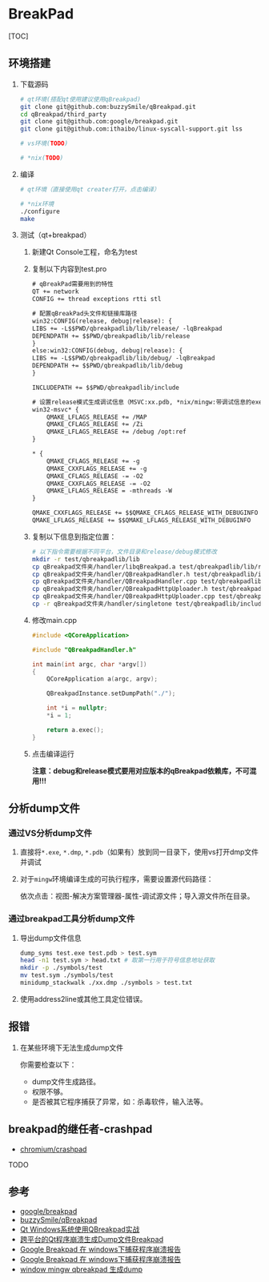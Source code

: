 # BreakPad

[TOC]



## 环境搭建

1. 下载源码

   ```sh
   # qt环境(搭配qt使用建议使用qBreakpad)
   git clone git@github.com:buzzySmile/qBreakpad.git
   cd qBreakpad/third_party
   git clone git@github.com:google/breakpad.git
   git clone git@github.com:ithaibo/linux-syscall-support.git lss
   
   # vs环境(TODO)
   
   # *nix(TODO)
   ```

2. 编译

   ```sh
   # qt环境（直接使用qt creater打开，点击编译）
   
   # *nix环境
   ./configure
   make
   ```

3. 测试（qt+breakpad）

   1. 新建Qt Console工程，命名为test

   2. 复制以下内容到test.pro

      ```txt
      # qBreakPad需要用到的特性
      QT += network
      CONFIG += thread exceptions rtti stl
      
      # 配置qBreakPad头文件和链接库路径
      win32:CONFIG(release, debug|release): {
      LIBS += -L$$PWD/qbreakpadlib/lib/release/ -lqBreakpad
      DEPENDPATH += $$PWD/qbreakpadlib/lib/release
      }
      else:win32:CONFIG(debug, debug|release): {
      LIBS += -L$$PWD/qbreakpadlib/lib/debug/ -lqBreakpad
      DEPENDPATH += $$PWD/qbreakpadlib/lib/debug
      }
      
      INCLUDEPATH += $$PWD/qbreakpadlib/include
      
      # 设置release模式生成调试信息（MSVC:xx.pdb, *nix/mingw:带调试信息的exe）
      win32-msvc* {
          QMAKE_LFLAGS_RELEASE += /MAP
          QMAKE_CFLAGS_RELEASE += /Zi
          QMAKE_LFLAGS_RELEASE += /debug /opt:ref
      }
      
      * {
          QMAKE_CFLAGS_RELEASE += -g
          QMAKE_CXXFLAGS_RELEASE += -g
          QMAKE_CFLAGS_RELEASE -= -O2
          QMAKE_CXXFLAGS_RELEASE -= -O2
          QMAKE_LFLAGS_RELEASE = -mthreads -W
      }
      
      QMAKE_CXXFLAGS_RELEASE += $$QMAKE_CFLAGS_RELEASE_WITH_DEBUGINFO
      QMAKE_LFLAGS_RELEASE += $$QMAKE_LFLAGS_RELEASE_WITH_DEBUGINFO
      ```
   
   3. 复制以下信息到指定位置：
   
      ```sh
      # 以下指令需要根据不同平台，文件目录和release/debug模式修改
      mkdir -r test/qbreakpadlib/lib
      cp qBreakpad文件夹/handler/libqBreakpad.a test/qbreakpadlib/lib/release 
      cp qBreakpad文件夹/handler/QBreakpadHandler.h test/qbreakpadlib/include
      cp qBreakpad文件夹/handler/QBreakpadHandler.cpp test/qbreakpadlib/include
      cp qBreakpad文件夹/handler/QBreakpadHttpUploader.h test/qbreakpadlib/include
      cp qBreakpad文件夹/handler/QBreakpadHttpUploader.cpp test/qbreakpadlib/include
      cp -r qBreakpad文件夹/handler/singletone test/qbreakpadlib/include
      ```
   
   4. 修改main.cpp
   
      ```cpp
      #include <QCoreApplication>
      
      #include "QBreakpadHandler.h"
      
      int main(int argc, char *argv[])
      {
          QCoreApplication a(argc, argv);
      
          QBreakpadInstance.setDumpPath("./");
      
          int *i = nullptr;
          *i = 1;
      
          return a.exec();
      }
      ```
   
   5. 点击编译运行
   
      **注意：debug和release模式要用对应版本的qBreakpad依赖库，不可混用!!!**
   
      

## 分析dump文件

### 通过VS分析dump文件

1. 直接将`*.exe`, `*.dmp`, `*.pdb`（如果有）放到同一目录下，使用vs打开dmp文件并调试

2. 对于`mingw`环境编译生成的可执行程序，需要设置源代码路径：

   依次点击：视图-解决方案管理器-属性-调试源文件；导入源文件所在目录。

### 通过breakpad工具分析dump文件

1. 导出dump文件信息

   ```sh
   dump_syms test.exe test.pdb > test.sym
   head -n1 test.sym > head.txt # 取第一行用于符号信息地址获取
   mkdir -p ./symbols/test
   mv test.sym ./symbols/test
   minidump_stackwalk ./xx.dmp ./symbols > test.txt
   ```

2. 使用address2line或其他工具定位错误。



## 报错

1. 在某些环境下无法生成dump文件

   你需要检查以下：

   - dump文件生成路径。
   - 权限不够。
   - 是否被其它程序捕获了异常，如：杀毒软件，输入法等。



## breakpad的继任者-crashpad

- [chromium/crashpad](https://github.com/chromium/crashpad)

TODO



## 参考

- [google/breakpad](https://github.com/google/breakpad)
- [buzzySmile/qBreakpad](https://github.com/buzzySmile/qBreakpad)
- [Qt Windows系统使用QBreakpad实战](https://blog.csdn.net/CLinuxF/article/details/122917770)
- [跨平台的Qt程序崩溃生成Dump文件Breakpad](https://blog.csdn.net/HeroGuo_JP/article/details/105387526)
- [Google Breakpad 在 windows下捕获程序崩溃报告](https://blog.csdn.net/goforwardtostep/article/details/56304285)
- [Google Breakpad 在 windows下捕获程序崩溃报告](https://blog.csdn.net/goforwardtostep/article/details/56304285)
- [window mingw qbreakpad 生成dump](https://blog.csdn.net/woquNOKIA/article/details/127860799)

